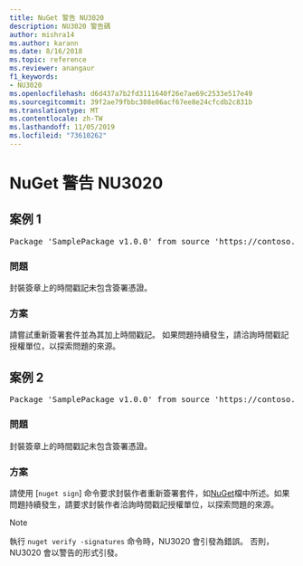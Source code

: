 ```yaml
---
title: NuGet 警告 NU3020
description: NU3020 警告碼
author: mishra14
ms.author: karann
ms.date: 8/16/2018
ms.topic: reference
ms.reviewer: anangaur
f1_keywords:
- NU3020
ms.openlocfilehash: d6d437a7b2fd3111640f26e7ae69c2533e517e49
ms.sourcegitcommit: 39f2ae79fbbc308e06acf67ee8e24cfcdb2c831b
ms.translationtype: MT
ms.contentlocale: zh-TW
ms.lasthandoff: 11/05/2019
ms.locfileid: "73610262"
---
```

# <a name="nuget-warning-nu3020"></a>NuGet 警告 NU3020

## <a name="scenario-1"></a>案例 1

<pre>Package 'SamplePackage v1.0.0' from source 'https://contoso.com/index.json': The timestamp does not have a signing certificate.</pre>

### <a name="issue"></a>問題

封裝簽章上的時間戳記未包含簽署憑證。


### <a name="solution"></a>方案

請嘗試重新簽署套件並為其加上時間戳記。 如果問題持續發生，請洽詢時間戳記授權單位，以探索問題的來源。



## <a name="scenario-2"></a>案例 2

<pre>Package 'SamplePackage v1.0.0' from source 'https://contoso.com/index.json': The primary signature's timestamp does not have a signing certificate.</pre>

### <a name="issue"></a>問題

封裝簽章上的時間戳記未包含簽署憑證。


### <a name="solution"></a>方案

請使用 [`nuget sign`] 命令要求封裝作者重新簽署套件，如[NuGet](https://docs.microsoft.com/nuget/create-packages/sign-a-package)檔中所述。如果問題持續發生，請要求封裝作者洽詢時間戳記授權單位，以探索問題的來源。


> [!Note]
> 執行 `nuget verify -signatures` 命令時，NU3020 會引發為錯誤。 否則，NU3020 會以警告的形式引發。